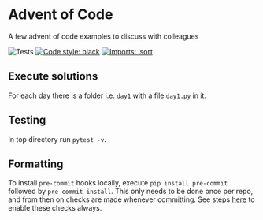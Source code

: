 # Advent of Code

A few advent of code examples to discuss with colleagues

![Tests](https://github.com/paddyroddy/python_template/workflows/Tests/badge.svg)
[![Code style: black](https://img.shields.io/badge/code%20style-black-000000.svg)](https://github.com/ambv/black)
[![Imports: isort](https://img.shields.io/badge/%20imports-isort-%231674b1?style=flat&labelColor=ef8336)](https://pycqa.github.io/isort/)

## Execute solutions

For each day there is a folder i.e. `day1` with a file `day1.py` in it.
## Testing

In top directory run `pytest -v`.

## Formatting

To install `pre-commit` hooks locally, execute `pip install pre-commit`
followed by `pre-commit install`. This only needs to be done once per repo,
and from then on checks are made whenever committing. See steps
[here](https://pre-commit.com/#automatically-enabling-pre-commit-on-repositories)
to enable these checks always.
